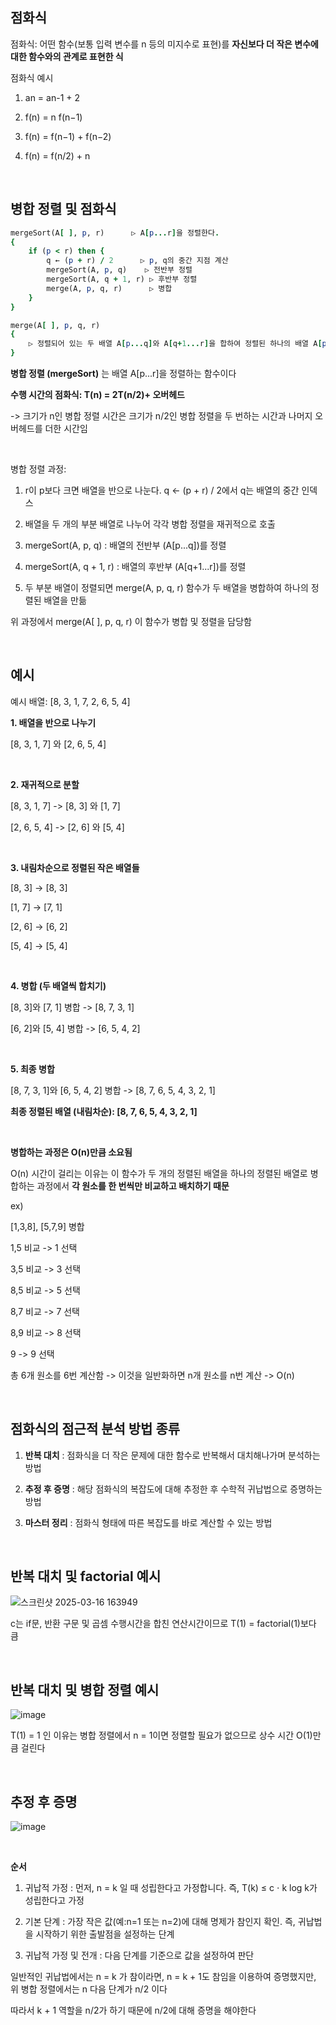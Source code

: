## 점화식 

점화식: 어떤 함수(보통 입력 변수를 n 등의 미지수로 표현)를 **자신보다 더 작은 변수에 대한 함수와의 관계로 표현한 식**

점화식 예시 

1. an = an-1 + 2

2. f(n) = n f(n−1)

3. f(n) = f(n−1) + f(n−2)

4. f(n) = f(n/2) + n

<br/>

## 병합 정렬 및 점화식 

```ruby
mergeSort(A[ ], p, r)      ▷ A[p...r]을 정렬한다.
{
    if (p < r) then {
        q ← (p + r) / 2      ▷ p, q의 중간 지점 계산
        mergeSort(A, p, q)    ▷ 전반부 정렬
        mergeSort(A, q + 1, r) ▷ 후반부 정렬
        merge(A, p, q, r)      ▷ 병합
    }
}

merge(A[ ], p, q, r) 
{
    ▷ 정렬되어 있는 두 배열 A[p...q]와 A[q+1...r]을 합하여 정렬된 하나의 배열 A[p...r]을 만든다.
}
```
**병합 정렬 (mergeSort)** 는 배열 A[p...r]을 정렬하는 함수이다

**수행 시간의 점화식: T(n) = 2T(n/2)+ 오버헤드**

-> 크기가 n인 병합 정렬 시간은 크기가 n/2인 병합 정렬을 두 번하는 시간과 나머지 오버헤드를 더한 시간임

<br/>

병합 정렬 과정:

1. r이 p보다 크면 배열을 반으로 나눈다. q ← (p + r) / 2에서 q는 배열의 중간 인덱스

2. 배열을 두 개의 부분 배열로 나누어 각각 병합 정렬을 재귀적으로 호출

3. mergeSort(A, p, q) : 배열의 전반부 (A[p...q])를 정렬

4. mergeSort(A, q + 1, r) : 배열의 후반부 (A[q+1...r])를 정렬

5. 두 부분 배열이 정렬되면 merge(A, p, q, r) 함수가 두 배열을 병합하여 하나의 정렬된 배열을 만듦

위 과정에서 merge(A[ ], p, q, r) 이 함수가 병합 및 정렬을 담당함 

<br/> 

## 예시 

예시 배열: [8, 3, 1, 7, 2, 6, 5, 4]

**1. 배열을 반으로 나누기**

[8, 3, 1, 7] 와 [2, 6, 5, 4]

<br/>

**2. 재귀적으로 분할**

[8, 3, 1, 7] -> [8, 3] 와 [1, 7]

[2, 6, 5, 4] -> [2, 6] 와 [5, 4]

<br/>

**3. 내림차순으로 정렬된 작은 배열들**

[8, 3] -> [8, 3]

[1, 7] -> [7, 1]

[2, 6] -> [6, 2]

[5, 4] -> [5, 4]

<br/>

**4. 병합 (두 배열씩 합치기)**


[8, 3]와 [7, 1] 병합 -> [8, 7, 3, 1]
 
[6, 2]와 [5, 4] 병합 -> [6, 5, 4, 2]

<br/>

**5. 최종 병합**

[8, 7, 3, 1]와 [6, 5, 4, 2] 병합 -> [8, 7, 6, 5, 4, 3, 2, 1]

**최종 정렬된 배열 (내림차순): [8, 7, 6, 5, 4, 3, 2, 1]**

<br/>

**병합하는 과정은 O(n)만큼 소요됨**

O(n) 시간이 걸리는 이유는 이 함수가 두 개의 정렬된 배열을 하나의 정렬된 배열로 병합하는 과정에서 **각 원소를 한 번씩만 비교하고 배치하기 때문**

ex) 

[1,3,8], [5,7,9] 병합 

1,5 비교 -> 1 선택

3,5 비교 -> 3 선택

8,5 비교 -> 5 선택

8,7 비교 -> 7 선택 

8,9 비교 -> 8 선택

9 -> 9 선택 

총 6개 원소를 6번 계산함 -> 이것을 일반화하면 n개 원소를 n번 계산 -> O(n)

<br/>

## 점화식의 점근적 분석 방법 종류 

1. **반복 대치** : 점화식을 더 작은 문제에 대한 함수로 반복해서 대치해나가며 분석하는 방법

2. **추정 후 증명** : 해당 점화식의 복잡도에 대해 추정한 후 수학적 귀납법으로 증명하는 방법

3. **마스터 정리** : 점화식 형태에 따른 복잡도를 바로 계산할 수 있는 방법

<br/>

## 반복 대치 및 factorial 예시 

![스크린샷 2025-03-16 163949](https://github.com/user-attachments/assets/9fd26960-68af-4a27-a628-19cbec5b69c6)

c는 if문, 반환 구문 및 곱셈 수행시간을 합친 연산시간이므로 T(1) = factorial(1)보다 큼 

<br/>

## 반복 대치 및 병합 정렬 예시 

![image](https://github.com/user-attachments/assets/b179de1a-c543-4598-ad61-710a157c16e0)

T(1) = 1 인 이유는 병합 정렬에서 n = 1이면 정렬할 필요가 없으므로 상수 시간 O(1)만큼 걸린다 

<br/>

## 추정 후 증명 

![image](https://github.com/user-attachments/assets/45955515-7d54-4777-85ea-6e585a930579)

<br/>

**순서**

1. 귀납적 가정 : 먼저, n = k 일 때 성립한다고 가정합니다. 즉, T(k) ≤ c ⋅ k log k가 성립한다고 가정
  
2. 기본 단계 : 가장 작은 값(예:n=1 또는 n=2)에 대해 명제가 참인지 확인. 즉, 귀납법을 시작하기 위한 출발점을 설정하는 단계

3. 귀납적 가정 및 전개 : 다음 단계를 기준으로 값을 설정하여 판단 

일반적인 귀납법에서는 n = k 가 참이라면, n = k + 1도 참임을 이용하여 증명했지만, 위 병합 정렬에서는 n 다음 단계가 n/2 이다 

따라서 k + 1 역할을 n/2가 하기 때문에 n/2에 대해 증명을 해야한다 




































